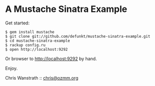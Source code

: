 A Mustache Sinatra Example
==========================

Get started:

    $ gem install mustache
    $ git clone git://github.com/defunkt/mustache-sinatra-example.git
    $ cd mustache-sinatra-example
    $ rackup config.ru
    $ open http://localhost:9292

Or browser to <http://localhost:9292> by hand.

Enjoy.

Chris Wanstrath :: chris@ozmm.org
